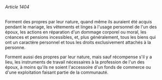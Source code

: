 ###### Article 1404

Forment des propres par leur nature, quand même ils auraient été acquis pendant le mariage, les vêtements et linges à l'usage personnel de l'un des époux, les actions en réparation d'un dommage corporel ou moral, les créances et pensions incessibles, et, plus généralement, tous les biens qui ont un caractère personnel et tous les droits exclusivement attachés à la personne.

Forment aussi des propres par leur nature, mais sauf récompense s'il y a lieu, les instruments de travail nécessaires à la profession de l'un des époux, à moins qu'ils ne soient l'accessoire d'un fonds de commerce ou d'une exploitation faisant partie de la communauté.

